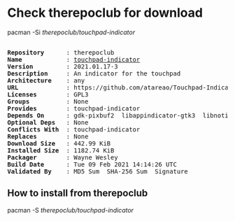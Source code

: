 # Check therepoclub for download

pacman -Si *therepoclub/touchpad-indicator*

<div class="highlight"><pre class="highlight"><text>
<b>Repository</b>      : therepoclub
<b>Name</b>            : <a href="../../x86_64/touchpad-indicator-2021.01.17-3-any.pkg.tar.zst">touchpad-indicator</a>
<b>Version</b>         : 2021.01.17-3
<b>Description</b>     : An indicator for the touchpad
<b>Architecture</b>    : any
<b>URL</b>             : https://github.com/atareao/Touchpad-Indicator
<b>Licenses</b>        : GPL3
<b>Groups</b>          : None
<b>Provides</b>        : touchpad-indicator
<b>Depends On</b>      : gdk-pixbuf2  libappindicator-gtk3  libnotify  lsb-release  librsvg  python-xlib  python-pyudev  python-dbus  python-evdev  xorg-xinput
<b>Optional Deps</b>   : None
<b>Conflicts With</b>  : touchpad-indicator
<b>Replaces</b>        : None
<b>Download Size</b>   : 442.99 KiB
<b>Installed Size</b>  : 1182.74 KiB
<b>Packager</b>        : Wayne Wesley <wayne6324@gmail.com>
<b>Build Date</b>      : Tue 09 Feb 2021 14:14:26 UTC
<b>Validated By</b>    : MD5 Sum  SHA-256 Sum  Signature
</text></pre></div>

## How to install from therepoclub

pacman -S *therepoclub/touchpad-indicator*
